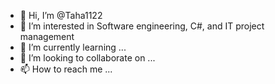 - 👋 Hi, I’m @Taha1122
- 👀 I’m interested in Software engineering, C#, and IT project management 
- 🌱 I’m currently learning ...
- 💞️ I’m looking to collaborate on ...
- 📫 How to reach me ...

<!---
Taha1122/Taha1122 is a ✨ special ✨ repository because its `README.md` (this file) appears on your GitHub profile.
You can click the Preview link to take a look at your changes.
--->
